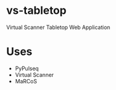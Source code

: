 # vs-tabletop
Virtual Scanner Tabletop Web Application

# Uses
* PyPulseq
* Virtual Scanner
* MaRCoS 

